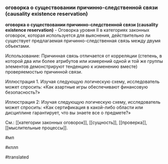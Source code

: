 ### оговорка о существовании причинно-следственной связи (causality existence reservation)

**оговорка о существовании причинно-следственной связи (causality existence reservation)** - Оговорка уровня II в категориях законных оговорок, которая используется для выяснения, действительно ли существует предлагаемая причинно-следственная связь между двумя объектами.

Использование: Причинная связь отличается от корреляции (степень, в которой два или более атрибутов или измерений одной и той же группы элементов демонстрируют тенденцию к изменению вместе) проверяемостью причинной связи.

Иллюстрация 1. Изучая следующую логическую схему, исследователь может спросить: «Как азартные игры обеспечивают финансовую безопасность?»

Иллюстрация 2: Изучая следующую логическую схему, исследователь может спросить: «Как сертификация в какой-либо области или дисциплине гарантирует, что вы знаете все о предмете?»

См.: [[категории законных оговорок]], [[сущность]], [[проверка]], [[мыслительные процессы]].

#мп

#кплп

#translated
